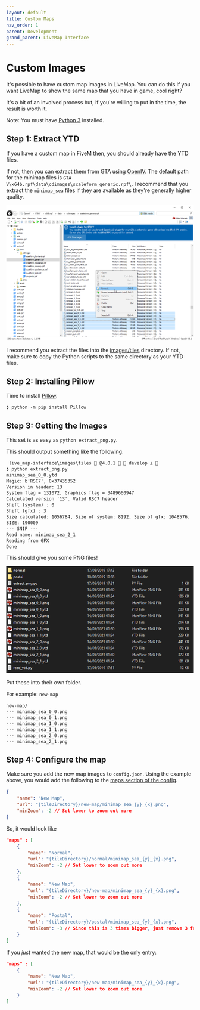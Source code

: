 ```yaml
---
layout: default
title: Custom Maps
nav_order: 1
parent: Development
grand_parent: LiveMap Interface
---
```

# Custom Images

It's possible to have custom map images in LiveMap.
You can do this if you want LiveMap to show the same map that you have in game, cool right?

It's a bit of an involved process but, if you're willing to put in the time, the result is worth it.

Note: You must have [Python 3](https://www.python.org/downloads/) installed.

## Step 1: Extract YTD
If you have a custom map in FiveM then, you should already have the YTD files.

If not, then you can extract them from GTA using [OpenIV](https://openiv.com/).
The default path for the minimap files is `GTA V\x64b.rpf\data\cdimages\scaleform_generic.rpf\`.
I recommend that you extract the `minimap_sea` files if they are available as they're generally higher quality.

![Extracting](./images/4c64fa0b4eb2ffff4e266dbcc7c0f2240ffd41772e55402c542a7b60b7bd.png)

I recommend you extract the files into the [images/tiles](https://github.com/TGRHavoc/live_map-interface/tree/master/images/tiles) directory.
If not, make sure to copy the Python scripts to the same directory as your YTD files.

## Step 2: Installing Pillow

Time to install [Pillow](https://pypi.org/project/Pillow/).

```shell
❯ python -m pip install Pillow
```

## Step 3: Getting the Images

This set is as easy as `python extract_png.py`.

This should output something like the following:
```shell
 live_map-interface\images\tiles  @4.0.1   develop ± 
❯ python extract_png.py
minimap_sea_0_0.ytd
Magic: b'RSC7', 0x37435352
Version in header: 13
System flag = 131072, Graphics flag = 3489660947
Calculated version '13'. Valid RSC7 header
Shift (system) : 0
Shift (gfx) : 3
Size calculated: 1056784, Size of system: 8192, Size of gfx: 1048576. SIZE: 190009
--- SNIP ---
Read name: minimap_sea_2_1
Reading from GFX
Done
```

This should give you some PNG files!

![PNG Files](./images/47afdb1dabbf243e377de65e43b5ed110fd6ee4d972f88ec25381a5915fb.png)

Put these into their own folder.

For example: `new-map`
```shell
new-map/
--- minimap_sea_0_0.png
--- minimap_sea_0_1.png
--- minimap_sea_1_0.png
--- minimap_sea_1_1.png
--- minimap_sea_2_0.png
--- minimap_sea_2_1.png
```

## Step 4: Configure the map

Make sure you add the new map images to `config.json`.
Using the example above, you would add the following to the [maps section of the config](config.md#config.json).

```json
{
    "name": "New Map",
    "url": "{tileDirectory}/new-map/minimap_sea_{y}_{x}.png",
    "minZoom": -2 // Set lower to zoom out more
}
```

So, it would look like
```json
"maps" : [
    {
        "name": "Normal",
        "url": "{tileDirectory}/normal/minimap_sea_{y}_{x}.png",
        "minZoom": -2 // Set lower to zoom out more
    },
    {
        "name": "New Map",
        "url": "{tileDirectory}/new-map/minimap_sea_{y}_{x}.png",
        "minZoom": -2 // Set lower to zoom out more
    },
    {
        "name": "Postal",
        "url": "{tileDirectory}/postal/minimap_sea_{y}_{x}.png",
        "minZoom": -3 // Since this is 3 times bigger, just remove 3 from the default minZoom
    }
]
```

If you _just_ wanted the new map, that would be the only entry:
```json
"maps" : [
    {
        "name": "New Map",
        "url": "{tileDirectory}/new-map/minimap_sea_{y}_{x}.png",
        "minZoom": -2 // Set lower to zoom out more
    }
]
```
